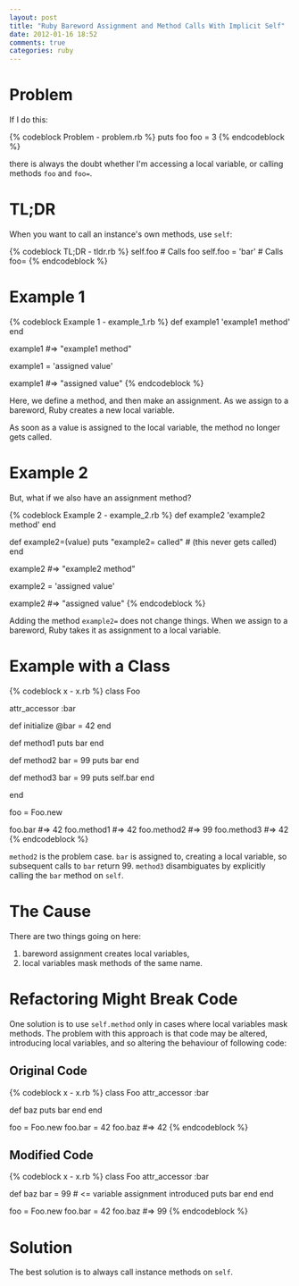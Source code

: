```yaml
---
layout: post
title: "Ruby Bareword Assignment and Method Calls With Implicit Self"
date: 2012-01-16 18:52
comments: true
categories: ruby
---
```

Problem
=======

If I do this:

{% codeblock Problem - problem.rb %}
puts foo
foo = 3
{% endcodeblock %}

there is always the doubt whether I'm accessing a local variable, or calling methods `foo` and `foo=`.

TL;DR
=====

When you want to call an instance's own methods, use `self`:

{% codeblock TL;DR - tldr.rb %}
self.foo             # Calls foo
self.foo = 'bar'     # Calls foo=
{% endcodeblock %}

<!--more-->

Example 1
=========

{% codeblock Example 1 - example_1.rb %}
def example1
 'example1 method'
end

example1 #=> "example1 method"

example1 = 'assigned value'

example1 #=> "assigned value"
{% endcodeblock %}

Here, we define a method, and then make an assignment. As we assign to a bareword, Ruby creates a new local variable.

As soon as a value is assigned to the local variable, the method no longer gets called.

Example 2
=========

But, what if we also have an assignment method?

{% codeblock Example 2 - example_2.rb %}
def example2
 'example2 method'
end

def example2=(value)
 puts "example2= called" # (this never gets called)
end

example2 #=> "example2 method"

example2 = 'assigned value'

example2 #=> "assigned value"
{% endcodeblock %}

Adding the method `example2=` does not change things. When we assign to a bareword, Ruby takes it as assignment to a local variable.

Example with a Class
====================

{% codeblock x - x.rb %}
class Foo

 attr_accessor :bar

 def initialize
   @bar = 42
 end

 def method1
   puts bar
 end

 def method2
   bar = 99
   puts bar
 end

 def method3
   bar = 99
   puts self.bar
 end

end

foo = Foo.new

foo.bar  #=> 42
foo.method1 #=> 42
foo.method2 #=> 99
foo.method3 #=> 42
{% endcodeblock %}

`method2` is the problem case. `bar` is assigned to, creating a local variable, so subsequent calls to `bar` return 99.
`method3` disambiguates by explicitly calling the `bar` method on `self`.

The Cause
=========

There are two things going on here:

1. bareword assignment creates local variables,
2. local variables mask methods of the same name.

Refactoring Might Break Code
============================

One solution is to use `self.method` only in cases where local variables mask methods. The problem with this approach is that code may be altered, introducing local variables, and so altering the behaviour of following code:

Original Code
-------------

{% codeblock x - x.rb %}
class Foo
 attr_accessor :bar

 def baz
   puts bar
 end
end

foo = Foo.new
foo.bar = 42
foo.baz #=> 42
{% endcodeblock %}

Modified Code
-------------

{% codeblock x - x.rb %}
class Foo
  attr_accessor :bar

  def baz
    bar = 99 # <= variable assignment introduced
    puts bar
  end
end

foo = Foo.new
foo.bar = 42
foo.baz #=> 99
{% endcodeblock %}

Solution
========

The best solution is to always call instance methods on `self`.
